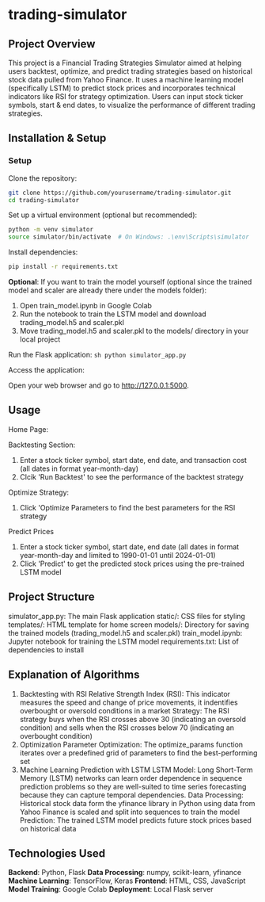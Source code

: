 # trading-simulator
## Project Overview
This project is a Financial Trading Strategies Simulator aimed at helping users backtest, optimize, and predict trading strategies based on historical stock data pulled from Yahoo Finance. It uses a machine learning model (specifically LSTM) to predict stock prices and incorporates technical indicators like RSI for strategy optimization. Users can input stock ticker symbols, start & end dates, to visualize the performance of different trading strategies.

## Installation & Setup

### Setup
Clone the repository:

```sh
git clone https://github.com/yourusername/trading-simulator.git
cd trading-simulator
```

Set up a virtual environment (optional but recommended):

```sh
python -m venv simulator
source simulator/bin/activate  # On Windows: .\env\Scripts\simulator
```

Install dependencies:

```sh
pip install -r requirements.txt
```

**Optional**: If you want to train the model yourself (optional since the trained model and scaler are already there under the models folder):
1. Open train_model.ipynb in Google Colab
2. Run the notebook to train the LSTM model and download trading_model.h5 and scaler.pkl
3. Move trading_model.h5 and scaler.pkl to the models/ directory in your local project

Run the Flask application:
    ```sh
    python simulator_app.py
    ```

Access the application:

Open your web browser and go to http://127.0.0.1:5000.

## Usage

Home Page:

Backtesting Section:
1. Enter a stock ticker symbol, start date, end date, and transaction cost (all dates in format year-month-day)
2. Clcik 'Run Backtest' to see the performance of the backtest strategy

Optimize Strategy:
1. Click 'Optimize Parameters to find the best parameters for the RSI strategy

Predict Prices
1. Enter a stock ticker symbol, start date, end date (all dates in format year-month-day and limited to 1990-01-01 until 2024-01-01)
2. Click 'Predict' to get the predicted stock prices using the pre-trained LSTM model

## Project Structure
simulator_app.py: The main Flask application
static/: CSS files for styling
templates/: HTML template for home screen
models/: Directory for saving the trained models (trading_model.h5 and scaler.pkl)
train_model.ipynb: Jupyter notebook for training the LSTM model
requirements.txt: List of dependencies to install

## Explanation of Algorithms
1. Backtesting with RSI
Relative Strength Index (RSI): This indicator measures the speed and change of price movements, it indentifies overbought or oversold conditions in a market
Strategy: The RSI strategy buys when the RSI crosses above 30 (indicating an oversold condition) and sells when the RSI crosses below 70 (indicating an overbought condition)
2. Optimization
Parameter Optimization: The optimize_params function iterates over a predefined grid of parameters to find the best-performing set
4. Machine Learning Prediction with LSTM
LSTM Model: Long Short-Term Memory (LSTM) networks can learn order dependence in sequence prediction problems so they are well-suited to time series forecasting because they can capture temporal dependencies.
Data Processing: Historical stock data form the yfinance library in Python using data from Yahoo Finance is scaled and split into sequences to train the model
Prediction: The trained LSTM model predicts future stock prices based on historical data


## Technologies Used
**Backend**: Python, Flask
**Data Processing**: numpy, scikit-learn, yfinance
**Machine Learning**: TensorFlow, Keras
**Frontend**: HTML, CSS, JavaScript
**Model Training**: Google Colab
**Deployment**: Local Flask server
